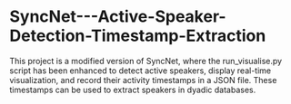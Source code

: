 # SyncNet---Active-Speaker-Detection-Timestamp-Extraction
This project is a modified version of SyncNet, where the run_visualise.py script has been enhanced to detect active speakers, display real-time visualization, and record their activity timestamps in a JSON file.  These timestamps can be used to extract speakers in dyadic databases.
